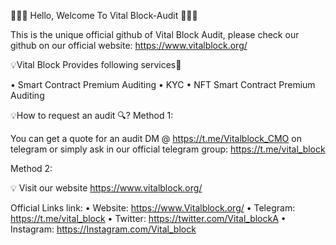 💎💎💎 Hello, Welcome To Vital Block-Audit 💎💎💎  

This is the unique official github of Vital Block Audit, please check our github on our official website: https://www.vitalblock.org/

💡Vital Block Provides following services🎯

• Smart Contract Premium Auditing
• KYC
• NFT Smart Contract Premium Auditing 

💡How to request an audit 🔍?
Method 1:

You can get a quote for an audit DM @ https://t.me/Vitalblock_CMO on telegram or simply ask in our official telegram group: https://t.me/vital_block

Method 2:

💡 Visit our website https://www.vitalblock.org/

Official Links link:
• Website: https://www.Vitalblock.org/
• Telegram: https://t.me/vital_block
• Twitter: https://twitter.com/Vital_blockA
• Instagram: https://Instagram.com/Vital_block
